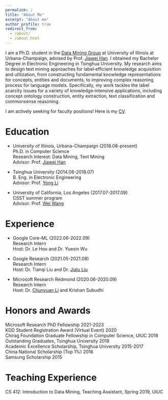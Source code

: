 ```yaml
---
permalink: /
title: "About Me"
excerpt: "About me"
author_profile: true
redirect_from: 
  - /about/
  - /about.html
---
```



I am a Ph.D. student in the [Data Mining Group](http://dm1.cs.uiuc.edu/) at University of Illinois at Urbana-Champaign, advised by Prof. [Jiawei Han](http://hanj.cs.illinois.edu). I obtained my Bachelor Degree in Electronic Engineering in Tsinghua University. My research aims to design text mining approaches for label‑efficient knowledge acquisition and utilization, from constructing fundamental knowledge representations for concepts, entities and documents, to improving complex reasoning process for language models. Specifically, my work tackles the label scarcity issues for a variety of knowledge‑intensive applications, including concept ontology construction, entity extraction, text classification and commonsense reasoning.

I am actively seeking for faculty positions! Here is my [CV](/files/JiaxinHuang_CV.pdf).


Education
======
* University of Illinois, Urbana-Champaign (2018.08-present)  
  Ph.D. in Computer Science  
  Research Interest: Data Mining, Text Mining  
  Advisor: Prof. [Jiawei Han](http://hanj.cs.illinois.edu)  

* Tsinghua University (2014.08-2018.07)  
  B. Eng. in Electronic Engineering  
  Advisor: Prof. [Yong Li](http://fi.ee.tsinghua.edu.cn/~liyong/)  

* University of California, Los Angeles (2017.07-2017.09)  
  CSST summer program  
  Advisor: Prof. [Wei Wang](http://web.cs.ucla.edu/~weiwang/)  

Experience
======
* Google Core-ML (2022.06-2022.09)  
  Research Intern  
  Host: Dr. Le Hou and Dr. Yuexin Wu

* Google Research (2021.05-2021.08)  
  Research Intern  
  Host: Dr. Tianqi Liu and Dr. [Jialu Liu](https://jialu.info/)

* Microsoft Research Redmond (2020.06-2020.09)  
  Research Intern  
  Host: Dr. [Chunyuan Li](http://chunyuan.li/) and Krishan Subudhi  

Honors and Awards
======
Microsoft Research PhD Fellowship  2021-2023  
KDD Student Registration Award (Virtual Event)  2020  
Chirag Foundation Graduate Fellowship in Computer Science, UIUC  2018  
Outstanding Graduates, Tsinghua University  2018  
Academic Excellence Scholarship, Tsinghua University  2015-2017  
China National Scholarship (Top 1%)  2016  
Samsung Scholarship  2015  

Teaching Experience
======
CS 412: Introduction to Data Mining, Teaching Assistant, Spring 2019, UIUC		



